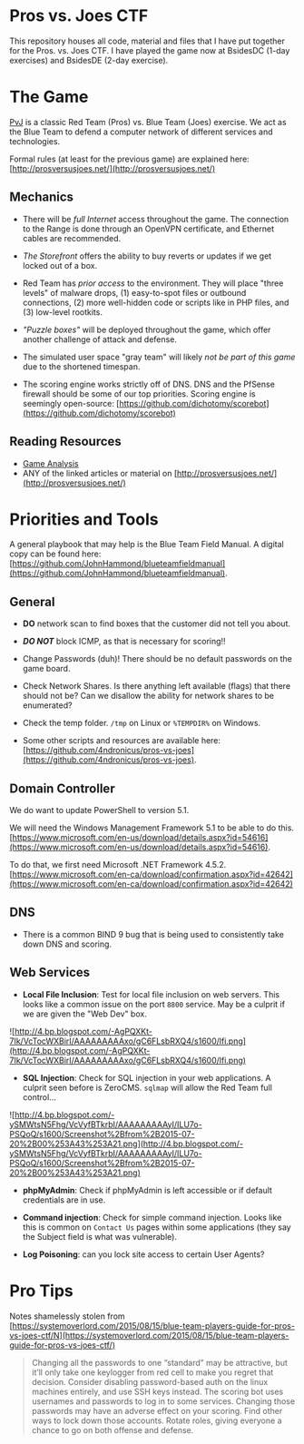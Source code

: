 Pros vs. Joes CTF
===============================

This repository houses all code, material and files that I have put together for the Pros. vs. Joes CTF. I have played the game now at BsidesDC (1-day exercises) and BsidesDE (2-day exercise). 

The Game
===========

[PvJ] is a classic Red Team (Pros) vs. Blue Team (Joes) exercise. We act as the Blue Team to defend a computer network of different services and technologies.

Formal rules (at least for the previous game) are explained here: [http://prosversusjoes.net/](http://prosversusjoes.net/)

Mechanics
---------

* There will be _full Internet_ access throughout the game. The connection to the Range is done through an OpenVPN certificate, and Ethernet cables are recommended.

* _The Storefront_ offers the ability to buy reverts or updates if we get locked out of a box.

* Red Team has _prior access_ to the environment. They will place "three levels" of malware drops, (1) easy-to-spot files or outbound connections, (2) more well-hidden code or scripts like in PHP files, and (3) low-level rootkits.

* _"Puzzle boxes"_ will be deployed throughout the game, which offer another challenge of attack and defense.

* The simulated user space "gray team" will likely _not be part of this game_ due to the shortened timespan.

* The scoring engine works strictly off of DNS. DNS and the PfSense firewall should be some of our top priorities. Scoring engine is seemingly open-source: [https://github.com/dichotomy/scorebot](https://github.com/dichotomy/scorebot)

Reading Resources
------------

* [Game Analysis](https://blog.infosecanalytics.com/2018/08/game-analysis-of-2018-pros-vs-joes-ctf.html)
* ANY of the linked articles or material on [http://prosversusjoes.net/](http://prosversusjoes.net/)


Priorities and Tools
=======================

A general playbook that may help is the Blue Team Field Manual. A digital copy can be found here: [https://github.com/JohnHammond/blueteamfieldmanual](https://github.com/JohnHammond/blueteamfieldmanual).

General
---------

* __DO__ network scan to find boxes that the customer did not tell you about. 
* ___DO NOT___ block ICMP, as that is necessary for scoring!!
* Change Passwords (duh)! There should be no default passwords on the game board.
* Check Network Shares. Is there anything left available (flags) that there should not be? Can we disallow the ability for network shares to be enumerated?
* Check the temp folder. `/tmp` on Linux or `%TEMPDIR%` on Windows.

* Some other scripts and resources are available here: [https://github.com/4ndronicus/pros-vs-joes](https://github.com/4ndronicus/pros-vs-joes).

Domain Controller
---------------------

We do want to update PowerShell to version 5.1. 

We will need the Windows Management Framework 5.1 to be able to do this. [https://www.microsoft.com/en-us/download/details.aspx?id=54616](https://www.microsoft.com/en-us/download/details.aspx?id=54616).

To do that, we first need Microsoft .NET Framework 4.5.2. [https://www.microsoft.com/en-ca/download/confirmation.aspx?id=42642](https://www.microsoft.com/en-ca/download/confirmation.aspx?id=42642)


DNS
----------

* There is a common BIND 9 bug that is being used to consistently take down DNS and scoring.


Web Services
--------------

* __Local File Inclusion__: Test for local file inclusion on web servers. This looks like a common issue on the port `8800` service. May be a culprit if we are given the "Web Dev" box.

![http://4.bp.blogspot.com/-AgPQXKt-7Ik/VcTocWXBirI/AAAAAAAAAxo/gC6FLsbRXQ4/s1600/lfi.png](http://4.bp.blogspot.com/-AgPQXKt-7Ik/VcTocWXBirI/AAAAAAAAAxo/gC6FLsbRXQ4/s1600/lfi.png)

* __SQL Injection__: Check for SQL injection in your web applications. A culprit seen before is ZeroCMS. `sqlmap` will allow the Red Team full control...

![http://4.bp.blogspot.com/-ySMWtsN5Fhg/VcVyfBTkrbI/AAAAAAAAAyI/ILU7o-PSQoQ/s1600/Screenshot%2Bfrom%2B2015-07-20%2B00%253A43%253A21.png](http://4.bp.blogspot.com/-ySMWtsN5Fhg/VcVyfBTkrbI/AAAAAAAAAyI/ILU7o-PSQoQ/s1600/Screenshot%2Bfrom%2B2015-07-20%2B00%253A43%253A21.png)

* __phpMyAdmin__: Check if phpMyAdmin is left accessible or if default credentials are in use.

* __Command injection__: Check for simple command injection. Looks like this is common on `Contact Us` pages within some applications (they say the Subject field is what was vulnerable).

* __Log Poisoning__: can you lock site access to certain User Agents?



Pro Tips
===========

Notes shamelessly stolen from [https://systemoverlord.com/2015/08/15/blue-team-players-guide-for-pros-vs-joes-ctf/N](https://systemoverlord.com/2015/08/15/blue-team-players-guide-for-pros-vs-joes-ctf/)

> Changing all the passwords to one “standard” may be attractive, but it’ll only take one keylogger from red cell to make you regret that decision.
> Consider disabling password-based auth on the linux machines entirely, and use SSH keys instead.
> The scoring bot uses usernames and passwords to log in to some services. Changing those passwords may have an adverse effect on your scoring. Find other ways to lock down those accounts.
> Rotate roles, giving everyone a chance to go on both offense and defense.


[Bsides DC]: http://bsidesdc.org/
[Pros vs. Joes]: http://prosversusjoes.net/
[PvJ]: http://prosversusjoes.net/
[Slack]: https://slack.com/